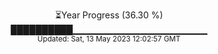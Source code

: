 <p align="center">
⏳Year Progress (36.30 %) <br>
██████████▁▁▁▁▁▁▁▁▁▁▁▁▁▁▁▁▁▁▁▁ <br>
<sub>Updated: Sat, 13 May 2023 12:02:57 GMT</sub>
</p>

